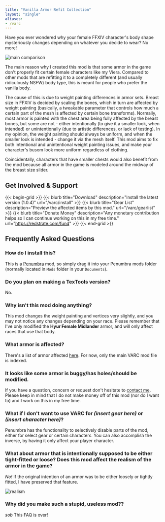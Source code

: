 ```yaml
---
title: "Vanilla Armor Refit Collection"
layout: "single"
aliases:
- /varc
---
```


Have you ever wondered why your female FFXIV character's body shape mysteriously changes depending on whatever you decide to wear? No more!

![main comparison](varc/main-comparison.png)

The main reason why I created this mod is that some armor in the game don't properly fit certain female characters like my Viera. Compared to other mods that are refitting it to a completely different (and usually ridiculously NSFW) body type, this is meant for people who prefer the vanilla body.

The cause of this is due to weight painting differences in armor sets. Breast size in FFXIV is decided by scaling the bones, which in turn are affected by weight painting (basically, a tweakable parameter that controls how much a certain part of the mesh is affected by certain bone transforms). Normally, most armor is painted with the chest area being fully affected by the breast bones, but some are not - either intentionally (to give it a smaller look, when intended) or unintentionally (due to artistic differences, or lack of testing). In my opinion, the weight painting should always be uniform, and when the smaller look is intended - change it via the mesh itself. This mod aims to fix both intentional and unintentional weight painting issues, and make your character's busom look more uniform regardless of clothing.

Coincidentally, characters that have smaller chests would also benefit from the mod because all armor in the game is modeled around the midway of the breast size slider.

## Get Involved & Support

{{< begin-grid >}}
{{< blurb title="Download" description="Install the latest version (1.0.4)" url="/varc/install" >}}
{{< blurb title="Gear List" description="Preview the affected items by this mod." url="/varc/gearlist" >}}
{{< blurb title="Donate Money" description="Any monetary contribution helps so I can continue working on this in my free time." url="https://redstrate.com/fund" >}}
{{< end-grid >}}

## Frequently Asked Questions

### How do I install this?

This is a [Penumbra](https://github.com/xivdev/Penumbra) mod, so simply drag it into your Penumbra mods folder (normally located in `Mods` folder in your `Documents`).

### Do you plan on making a TexTools version?

No.

### Why isn't this mod doing anything?

This mod changes the weight painting and vertices very slightly, and you may not notice any changes depending on your race. Please remember that I've only modified the **Hyur Female Midlander** armor, and will only affect races that use that body.

### What armor is affected?

There's a list of armor affected [here](/varc/gearlist). For now, only the main VARC mod file is indexed.

### It looks like some armor is buggy/has holes/should be modified.

If you have a question, concern or request don't hesitate to [contact me](https://redstrate.com/contact). Please keep in mind that I do not make money off of this mod (nor do I want to) and I work on this in my free time.

### What if I don't want to use VARC for _(insert gear here)_ or _(insert character here)_?

Penumbra has the functionality to selectively disable parts of the mod, either for select gear or certain characters. You can also accomplish the inverse, by having it only affect your player character.

### What about armor that is intentionally supposed to be either tight-fitted or loose? Does this mod affect the realism of the armor in the game?

_No!_ If the original intention of an armor was to be either loosely or tightly fitted, I have preserved that feature.

![realism](varc/realism-comparison.png)

### Why did you make such a stupid, useless mod??

*sob* This FAQ is over!
